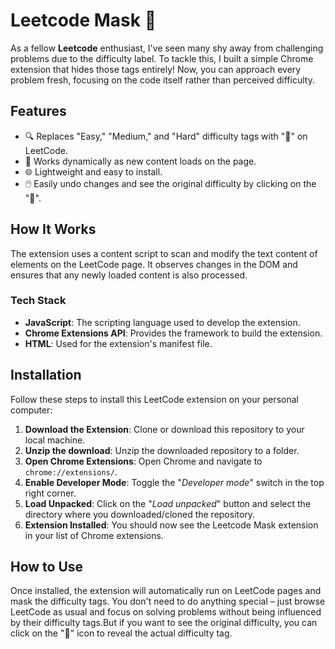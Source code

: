 # Leetcode Mask 🚀

As a fellow **Leetcode** enthusiast, I've seen many shy away from challenging problems due to the difficulty label. To tackle this, I built a simple Chrome extension that hides those tags entirely! Now, you can approach every problem fresh, focusing on the code itself rather than perceived difficulty.

## Features

- 🔍 Replaces "Easy," "Medium," and "Hard" difficulty tags with "🤔" on LeetCode.
- 🚀 Works dynamically as new content loads on the page.
- 🌐 Lightweight and easy to install.
- 🖱️ Easily undo changes and see the original difficulty by clicking on the "🤔".

## How It Works

The extension uses a content script to scan and modify the text content of elements on the LeetCode page. It observes changes in the DOM and ensures that any newly loaded content is also processed.

### Tech Stack

- **JavaScript**: The scripting language used to develop the extension.
- **Chrome Extensions API**: Provides the framework to build the extension.
- **HTML**: Used for the extension's manifest file.

## Installation

Follow these steps to install this LeetCode extension on your personal computer:

1. **Download the Extension**: Clone or download this repository to your local machine.
2. **Unzip the download**: Unzip the downloaded repository to a folder.
3. **Open Chrome Extensions**: Open Chrome and navigate to `chrome://extensions/`.
4. **Enable Developer Mode**: Toggle the "_Developer mode_" switch in the top right corner.
5. **Load Unpacked**: Click on the "_Load unpacked_" button and select the directory where you downloaded/cloned the repository.
6. **Extension Installed**: You should now see the Leetcode Mask extension in your list of Chrome extensions.

## How to Use

Once installed, the extension will automatically run on LeetCode pages and mask the difficulty tags. You don't need to do anything special – just browse LeetCode as usual and focus on solving problems without being influenced by their difficulty tags.But if you want to see the original difficulty, you can click on the "🤔" icon to reveal the actual difficulty tag.
